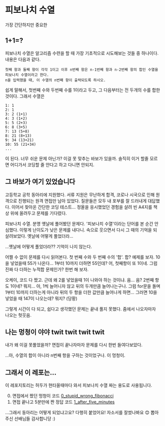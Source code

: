 # 피보나치 수열
가장 간단하지만 중요한

## 1+1=?
피보나치 수열은 알고리즘 수련을 할 때 가장 기초적으로 시도해보는 것들 중 하나이다. 내용은 다음과 같다.

```
첫째 항과 둘째 항이 각각 1이고 이후 n번째 항은 n-1번째 항과 n-2번째 항의 합인 수열을 피보나치 수열이라고 한다.
n을 입력했을 때, 이 수열의 n번째 항이 출력되도록 하시오.
```

쉽게 말해서, 첫번째 수와 두번째 수를 1이라고 두고, 그 다음부터는 전 두개의 수를 합한 것이다. 그래서 수열은
```
1: 1
2: 1
3: 2 (1+1)
4: 3 (1+2)
5: 5 (2+3)
6: 8 (3+5)
7: 13 (5+8)
8: 21 (8+13)
9: 34 (13+21)
10: 55 (21+34)
...
```
이 된다. 너무 쉬운 문제 아닌가? 이걸 못 맞추는 바보가 있을까. 솔직히 이거 할줄 모르면 어디가서 코딩할 줄 안다고 하고 다니면 안되지.

## 그 바보가 여기 있었습니다
고등학교 공학 동아리에 지원했다. 서류 지원은 무난하게 합격, 코로나 시국으로 인해 원격으로 진행되는 원격 면접만 남아 있었다. 질문들은 모두 내 포부를 잘 드러내게 대답했다. 이어서 찾아온 간단한 코딩 테스트... 정올을 응시했었던 경험을 살려 빈 A4지를 책상 위에 올려두고 문제를 기다렸다.

피보나치 수열. 분명 옛날에 풀어봤던 문제다. '피보나치 수열'이라는 단어를 본 순간 안심했다. 이렇게 난이도가 낮은 문제를 내다니. 속으로 웃으면서 다시 그 때의 기억을 되살려보았다. 옛날에 어떻게 풀었더라...

...옛날에 어떻게 풀었더라?? 기억이 나지 않는다.

어쩔 수 없이 문제를 다시 읽어본다. 첫 번째 수와 두 번째 수의 '합'. 합? 예제를 보자. 10을 넣었을때 55가 나온다... 1부터 10까지 더하면 55인데? 어, 첫째항이 또 1이네. 그럼 진짜 다 더하는 누적합 문제인가? 한번 해 보자.

오케이, 코드 다 짰고. 근데 왜 2를 넣었을때 1이 나와야 하는 것이냐. 음... 음? 2번째 항도 1이네? 뭐지... 아, 1씩 늘어니자 않고 뒤의 두개만큼 늘어나는구나. 그럼 for문을 돌며 1부터 10까지 더하는게 아니라 뒤의 두 항을 더한 값만큼 늘어나게 하면... 그러면 10을 넣었을 때 147이 나오는데? 뭐지? (당황)

그렇게 시간이 다 되고, 쉽다고 생각했던 문제는 끝내 풀지 못했다. 줌에서 나오자마자 나오는 헛웃음.

##  나는 멍청이 야야 twit twit twit twit
내가 왜 이걸 못풀었을까? 면접이 끝나자마자 문제를 다시 한번 들여다보았다.

...아, 수열의 합이 아니라 n번째 항을 구하는 것이었구나. 이 멍청이.

## 그래서 이 레포는...
이 레포지토리는 허두가 현타올때마다 와서 피보나치 수열 짜는 용도로 사용됩니다.

0. 면접에서 짰던 멍청이 코드 [0_stupid_wrong_fibonacci](0_stupid_wrong_fibonacci/0_stupid_wrong_fibonacci.c)
1. 면접 끝나고 5분만에 짠 정답 코드 [1_after_five_minutes](1_after_five_minutes/1_after_five_minutes.c)


...그래서 동아리는 어떻게 되었냐고요? 다행히 붙었어요! 자소서를 잘썼나봐요 😊 뽑아주신 선배님들 감사합니당 :)
